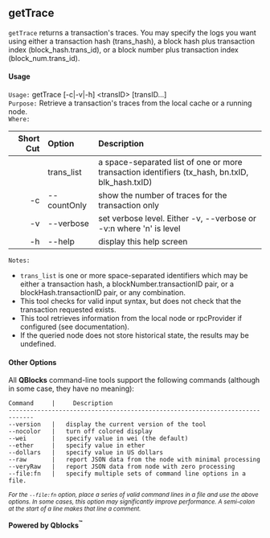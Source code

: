 ## getTrace

`getTrace` returns a transaction's traces. You may specify the logs you want using either a transaction hash (trans\_hash), a block hash plus transaction index (block\_hash.trans\_id), or a block number plus transaction index (block\_num.trans\_id).  

#### Usage

`Usage:`    getTrace [-c|-v|-h] &lt;transID&gt; [transID...]  
`Purpose:`  Retrieve a transaction's traces from the local cache or a running node.  
`Where:`  

| Short Cut | Option | Description |
| -------: | :------- | :------- |
|  | trans_list | a space-separated list of one or more transaction identifiers (tx_hash, bn.txID, blk_hash.txID) |
| -c | --countOnly | show the number of traces for the transaction only |
| -v | --verbose | set verbose level. Either -v, --verbose or -v:n where 'n' is level |
| -h | --help | display this help screen |

`Notes:`

- `trans_list` is one or more space-separated identifiers which may be either a transaction hash,
  a blockNumber.transactionID pair, or a blockHash.transactionID pair, or any combination.
- This tool checks for valid input syntax, but does not check that the transaction requested exists.
- This tool retrieves information from the local node or rpcProvider if configured (see documentation).
- If the queried node does not store historical state, the results may be undefined.

#### Other Options

All **QBlocks** command-line tools support the following commands (although in some case, they have no meaning):

    Command     |     Description
    -----------------------------------------------------------------------------
    --version   |   display the current version of the tool
    --nocolor   |   turn off colored display
    --wei       |   specify value in wei (the default)
    --ether     |   specify value in ether
    --dollars   |   specify value in US dollars
    --raw       |   report JSON data from the node with minimal processing
    --veryRaw   |   report JSON data from node with zero processing
    --file:fn   |   specify multiple sets of command line options in a file.

<small>*For the `--file:fn` option, place a series of valid command lines in a file and use the above options. In some cases, this option may significantly improve performance. A semi-colon at the start of a line makes that line a comment.*</small>

**Powered by Qblocks<sup>&trade;</sup>**


